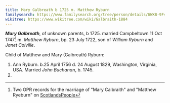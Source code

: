 ```yaml
---
title: Mary Galbreath b 1725 m. Matthew Ryburn
familysearch: https://www.familysearch.org/tree/person/details/GWXB-9F4
wikitree: https://www.wikitree.com/wiki/Galbraith-1884
---
```

***Mary Galbreath***, of unknown parents, b 1725. married Campbeltown 11 Oct 1747[^marriage] m. *Matthew Ryburn*, bp. 23 July 1722, son of *William Ryburn* and *Janet Colville*.

Child of Matthew and Mary (Galbreath) Ryburn:

1. Ann Ryburn. b.25 April 1756 d. 24 August 1829, Washington, Virginia, USA. Married *John Buchanan*, b. 1745. 
2. 

[^marriage]: Two OPR records for the marriage of "Mary Calbraith" and "Matthew Ryeburn" on [ScotlandsPeople](https://www.scotlandspeople.gov.uk/record-results?search_type=people&event=M&record_type%5B0%5D=opr_marriages&church_type=Old%20Parish%20Registers&dl_cat=church&dl_rec=church-banns-marriages&surname=Calbraith&surname_so=syn&forename=Mary&forename_so=starts&spouse_name=Matthew%20&spouse_name_so=syn&from_year=1747&to_year=1747&county=ARGYLL&record=Church%20of%20Scotland%20%28old%20parish%20registers%29%20Roman%20Catholic%20Church%20Other%20churches)
